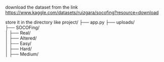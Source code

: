 download the dataset from the link https://www.kaggle.com/datasets/ruizgara/socofing?resource=download 

store it in the directory like 
project/
├── app.py 
├── uploads/    
├── SOCOFing/          
│   ├── Real/           
│   ├── Altered/             
│      ├── Easy/           
│      ├── Hard/    
│      ├── Medium/             
